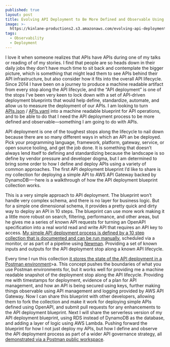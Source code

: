 ```yaml
---
published: true
layout: post
title: Evolving API Deployment to Be More Defined and Observable Using APIs
image: >-
  https://kinlane-productions2.s3.amazonaws.com/evolving-api-deployment-to-be-more-defined-and-observable-using-apis.png
tags:
  - Observability
  - Deployment
---
```

I love it when someone realizes that APIs have APIs during one of my talks or reading of of my stories. I find that people are so heads down in their daily jobs they don’t have much time to sit back and contemplate the bigger picture, which is something that might lead them to see APIs behind their API infrastructure, but also consider how it fits into the overall API lifecycle. Since 2014 I have been on a journey to produce a machine readable artifact from every stop along the API lifecycle, and the “API deployment” is one of the stops I’ve been very keen to lock down with a set of API-driven deployment blueprints that would help define, standardize, automate, and allow us to measure the deployment of our APIs. I am looking to turn [APIs.json](http://apisjson.org/) / [APIs.yaml](http://apisyaml.org/) into a machine readable blueprint for API operations, and to be able to do that I need the API deployment process to be more defined and observable—something I am going to do with APIs.

API deployment is one of the toughest stops along the lifecycle to nail down because there are so many different ways in which an API an be deployed. Pick your programming language, framework, platform, gateway, service, or open source tooling, and get the job done. It is something that doesn’t always lend itself to defining and standardizing because the landscape is so define by vendor pressure and developer dogma, but I am determined to bring some order to how I define and deploy APIs using a variety of common approaches. The first API deployment blueprint I’d like to share is my collection for deploying a simple API to AWS API Gateway backed by DynamoDB—-here is a walkthrough of how the API deployment blueprint collection works.

This is a very simple approach to API deployment. The blueprint won’t handle very complex schema, and there is no layer for business logic. But for a simple one dimensional schema, it provides a pretty quick and dirty way to deploy an API in 10 steps. The blueprint can use more work making it a little more robust on search, filtering, performance, and other areas, but he gives me a series of known API requests for turning an OpenAPI specification into a real world read and write API that requires an API key to access. [My simple API deployment process is defined by a 10 step collection that is documented and can be run manually](https://www.postman.com/api-evangelist/workspace/deployment/documentation/35240-900aeb90-7c7a-4a1c-bf9d-998657048312), scheduled via a monitor, or as part of a pipeline using [Newman](https://www.npmjs.com/package/newman). Providing a set of known inputs and outputs for the API deployment stop along a known API lifecycle.

Every time I run this collection [it stores the state of the API deployment in a Postman environment](https://www.postman.com/api-evangelist/workspace/deployment/environment/35240-03592644-d24d-4fd7-bc02-de5147d48f96)\>a. This concept pushes the boundaries of what you use Postman environments for, but it works well for providing me a machine readable snapshot of the deployment stop along the API lifecycle. Providing me with timestamps for deployment, evidence of a plan for API management, and how an API is being secured using keys, further making things observable using API management and logging provided by AWS API Gateway. Now I can share this blueprint with other developers, allowing them to fork the collection and make it work for deploying simple APIs defined using OpenAPI, and submit pull requests for any enhancements to the API deployment blueprint. Next I will share the serverless version of my API deployment blueprint, using RDS instead of DynamoDB as the database, and adding a layer of logic using AWS Lambda. Pushing forward the blueprint for how I not just deploy my APIs, but how I define and observe the API deployment process as part of a wider API governance strategy, all [demonstrated via a Postman public workspace](https://www.postman.com/api-evangelist/workspace/deployment/overview).